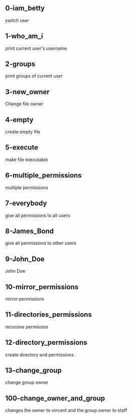 ## 0-iam_betty
switch user
## 1-who_am_i
print current user's username
## 2-groups
print groups of current user
## 3-new_owner
Change file owner
## 4-empty
create empty file
## 5-execute
make file executable
## 6-multiple_permissions
multiple permissions
## 7-everybody
give all permissions to all users
## 8-James_Bond
give all permissions to other users
## 9-John_Doe
John Doe
## 10-mirror_permissions
mirror permissions
## 11-directories_permissions
recursive permissios
## 12-directory_permissions
create directory and permissions
## 13-change_group
change group owner
## 100-change_owner_and_group
changes the owner to vincent and the group owner to staff
